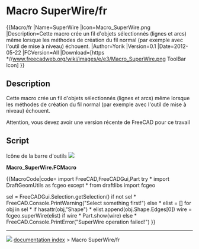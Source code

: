 # Macro SuperWire/fr
{{Macro/fr
|Name=SuperWire
|Icon=Macro_SuperWire.png
|Description=Cette macro crée un fil d'objets sélectionnés (lignes et arcs) même lorsque les méthodes de création du fil normal (par exemple avec l'outil de mise à niveau) échouent.
|Author=Yorik
|Version=0.1
|Date=2012-05-22
|FCVersion=All
|Download=[https   *//www.freecadweb.org/wiki/images/e/e3/Macro_SuperWire.png ToolBar Icon]
}}

## Description

Cette macro crée un fil d\'objets sélectionnés (lignes et arcs) même lorsque les méthodes de création du fil normal (par exemple avec l\'outil de mise à niveau) échouent.

Attention, vous devez avoir une version récente de FreeCAD pour ce travail

## Script

Icône de la barre d\'outils ![](images/Macro_SuperWire.png )

**Macro_SuperWire.FCMacro**


{{MacroCode|code=
import FreeCAD,FreeCADGui,Part
try   *
    import DraftGeomUtils as fcgeo
except   *
    from draftlibs import fcgeo

sel = FreeCADGui.Selection.getSelection()
if not sel   *
   FreeCAD.Console.PrintWarning("Select something first!")
else   *
   elist = []
   for obj in sel   *
       if hasattr(obj,"Shape")   *
           elist.append(obj.Shape.Edges[0])
   wire = fcgeo.superWire(elist)
   if wire   *
       Part.show(wire)
   else   *
       FreeCAD.Console.PrintError("SuperWire operation failed!")
}}



---
![](images/Right_arrow.png) [documentation index](../README.md) > Macro SuperWire/fr
